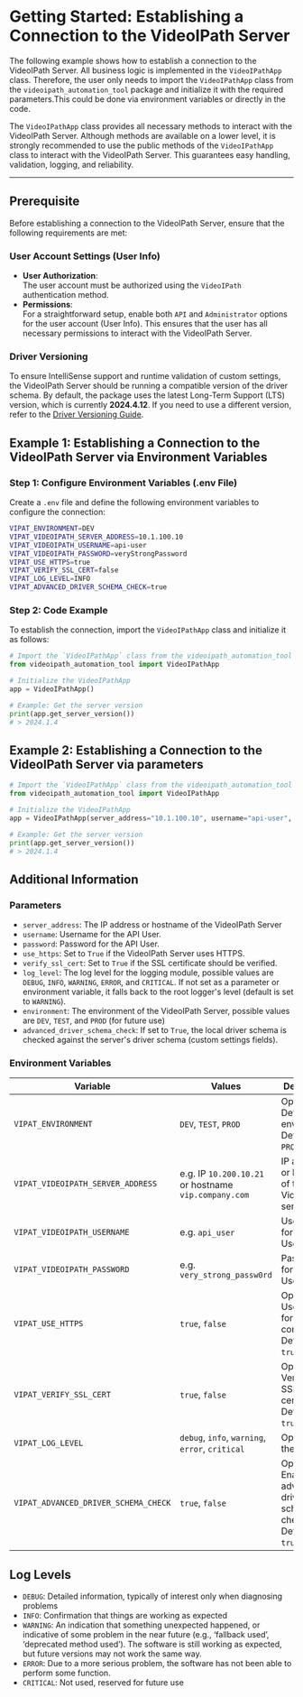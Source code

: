 # Getting Started: Establishing a Connection to the VideoIPath Server

The following example shows how to establish a connection to the VideoIPath Server. All business logic is implemented in the `VideoIPathApp` class. Therefore, the user only needs to import the `VideoIPathApp` class from the `videoipath_automation_tool` package and initialize it with the required parameters.This could be done via environment variables or directly in the code.

The `VideoIPathApp` class provides all necessary methods to interact with the VideoIPath Server. Although methods are available on a lower level, it is strongly recommended to use the public methods of the `VideoIPathApp` class to interact with the VideoIPath Server. This guarantees easy handling, validation, logging, and reliability.

---

## Prerequisite

Before establishing a connection to the VideoIPath Server, ensure that the following requirements are met:

### User Account Settings (User Info)

- **User Authorization**:<br>The user account must be authorized using the `VideoIPath` authentication method.
- **Permissions**:<br>For a straightforward setup, enable both `API` and `Administrator` options for the user account (User Info). This ensures that the user has all necessary permissions to interact with the VideoIPath Server.

### Driver Versioning

To ensure IntelliSense support and runtime validation of custom settings, the VideoIPath Server should be running a compatible version of the driver schema. By default, the package uses the latest Long-Term Support (LTS) version, which is currently **2024.4.12**. If you need to use a different version, refer to the [Driver Versioning Guide](../driver-versioning.md).

## Example 1: Establishing a Connection to the VideoIPath Server via Environment Variables

### Step 1: Configure Environment Variables (.env File)

Create a `.env` file and define the following environment variables to configure the connection:

```bash
VIPAT_ENVIRONMENT=DEV
VIPAT_VIDEOIPATH_SERVER_ADDRESS=10.1.100.10
VIPAT_VIDEOIPATH_USERNAME=api-user
VIPAT_VIDEOIPATH_PASSWORD=veryStrongPassword
VIPAT_USE_HTTPS=true
VIPAT_VERIFY_SSL_CERT=false
VIPAT_LOG_LEVEL=INFO
VIPAT_ADVANCED_DRIVER_SCHEMA_CHECK=true
```

### Step 2: Code Example

To establish the connection, import the `VideoIPathApp` class and initialize it as follows:

```python
# Import the `VideoIPathApp` class from the videoipath_automation_tool package
from videoipath_automation_tool import VideoIPathApp

# Initialize the VideoIPathApp
app = VideoIPathApp()

# Example: Get the server version
print(app.get_server_version())
# > 2024.1.4
```

## Example 2: Establishing a Connection to the VideoIPath Server via parameters

```python
# Import the `VideoIPathApp` class from the videoipath_automation_tool package
from videoipath_automation_tool import VideoIPathApp

# Initialize the VideoIPathApp
app = VideoIPathApp(server_address="10.1.100.10", username="api-user", password="veryStrongPassword", use_https=True, verify_ssl_cert=False, log_level="DEBUG")

# Example: Get the server version
print(app.get_server_version())
# > 2024.1.4
```

## Additional Information

### Parameters

- `server_address`: The IP address or hostname of the VideoIPath Server
- `username`: Username for the API User.
- `password`: Password for the API User.
- `use_https`: Set to `True` if the VideoIPath Server uses HTTPS.
- `verify_ssl_cert`: Set to `True` if the SSL certificate should be verified.
- `log_level`: The log level for the logging module, possible values are `DEBUG`, `INFO`, `WARNING`, `ERROR`, and `CRITICAL`. If not set as a parameter or environment variable, it falls back to the root logger's level (default is set to `WARNING`).
- `environment`: The environment of the VideoIPath Server, possible values are `DEV`, `TEST`, and `PROD` (for future use)
- `advanced_driver_schema_check`: If set to `True`, the local driver schema is checked against the server's driver schema (custom settings fields).

### Environment Variables

| Variable        | Values                                          | Description                                      |
|-----------------|-------------------------------------------------|--------------------------------------------------|
| `VIPAT_ENVIRONMENT`   | `DEV`, `TEST`, `PROD`                          | Optional: Define the environment. Defaults to `PROD`. |
| `VIPAT_VIDEOIPATH_SERVER_ADDRESS` | e.g. IP `10.200.10.21` or hostname `vip.company.com` | IP address or hostname of the VideoIPath server. |
| `VIPAT_VIDEOIPATH_USERNAME` | e.g. `api_user`                               | Username for the API User.                      |
| `VIPAT_VIDEOIPATH_PASSWORD` | e.g. `very_strong_passw0rd`                    | Password for the API User.                      |
| `VIPAT_USE_HTTPS`         | `true`, `false`                                | Optional: Use HTTPS for the connection. Defaults to `true`. |
| `VIPAT_VERIFY_SSL_CERT`  | `true`, `false`                                | Optional: Verify the SSL certificate. Defaults to `true`. |
| `VIPAT_LOG_LEVEL`     | `debug`, `info`, `warning`, `error`, `critical` | Optional: Set the log level. |
| `VIPAT_ADVANCED_DRIVER_SCHEMA_CHECK` | `true`, `false` | Optional: Enable advanced driver schema checks. Defaults to `true`. |

## Log Levels

- `DEBUG`: Detailed information, typically of interest only when diagnosing problems
- `INFO`: Confirmation that things are working as expected
- `WARNING`: An indication that something unexpected happened, or indicative of some problem in the near future (e.g., ‘fallback used’, ‘deprecated method used’). The software is still working as expected, but future versions may not work the same way.
- `ERROR`: Due to a more serious problem, the software has not been able to perform some function.
- `CRITICAL`: Not used, reserved for future use
